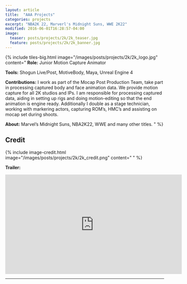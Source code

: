 ```yaml
---
layout: article
title:  "AAA Projects"
categories: projects
excerpt: "NBA2K 22, Marverl's Midnight Suns, WWE 2K22"
modified: 2016-06-01T16:28:57-04:00
image:
  teaser: posts/projects/2k/2k_teaser.jpg
  feature: posts/projects/2k/2k_banner.jpg
---
```


{% include tiles-big.html
    image="/images/posts/projects/2k/2k_logo.jpg"
    content="
**Role:** Junior Motion Capture Animator

**Tools:** Shogun Live/Post, MotiveBody, Maya, Unreal Engine 4
             
**Contributions:** I work as part of the Mocap Post Production Team, take part in processing captured body and face animation data. We provide motion capture for all 2K studios and IPs. I am responsible for processing captured data, aiding in setting up rigs and doing motion-editing so that the end animation is engine ready.  Additionally I double as a stage technician, working with markering actors, capturing ROM’s, HMC’s and  assisting on mocap set during shoots. 

**About:** Marvel’s Midnight Suns, NBA2K22, WWE and many other titles.
"
%}

## Credit

{% include image-credit.html
    image="/images/posts/projects/2k/2k_credit.png"
    content="
"
%}

**Trailer:**

<iframe width="560" height="315" src="https://www.youtube.com/embed/OcUzwnA569M" title="YouTube video player" frameborder="0" allow="accelerometer; autoplay; clipboard-write; encrypted-media; gyroscope; picture-in-picture" allowfullscreen></iframe>

___
